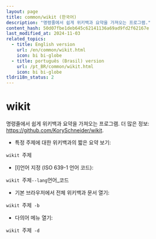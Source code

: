 ```yaml
---
layout: page
title: common/wikit (한국어)
description: "명령줄에서 쉽게 위키백과 요약을 가져오는 프로그램."
content_hash: 50d07fbe1deb645c62141136a69ad9fd2f62167e
last_modified_at: 2024-11-03
related_topics:
  - title: English version
    url: /en/common/wikit.html
    icon: bi bi-globe
  - title: português (Brasil) version
    url: /pt_BR/common/wikit.html
    icon: bi bi-globe
tldri18n_status: 2
---
```

# wikit

명령줄에서 쉽게 위키백과 요약을 가져오는 프로그램.
더 많은 정보: <https://github.com/KorySchneider/wikit>.

- 특정 주제에 대한 위키백과의 짧은 요약 보기:

`wikit `<span class="tldr-var badge badge-pill bg-dark-lm bg-white-dm text-white-lm text-dark-dm font-weight-bold">주제</span>

- [l]언어 지정 (ISO 639-1 언어 코드):

`wikit `<span class="tldr-var badge badge-pill bg-dark-lm bg-white-dm text-white-lm text-dark-dm font-weight-bold">주제</span>` --lang `<span class="tldr-var badge badge-pill bg-dark-lm bg-white-dm text-white-lm text-dark-dm font-weight-bold">언어_코드</span>

- 기본 브라우저에서 전체 위키백과 문서 열기:

`wikit `<span class="tldr-var badge badge-pill bg-dark-lm bg-white-dm text-white-lm text-dark-dm font-weight-bold">주제</span>` -b`

- 다의어 메뉴 열기:

`wikit `<span class="tldr-var badge badge-pill bg-dark-lm bg-white-dm text-white-lm text-dark-dm font-weight-bold">주제</span>` -d`
